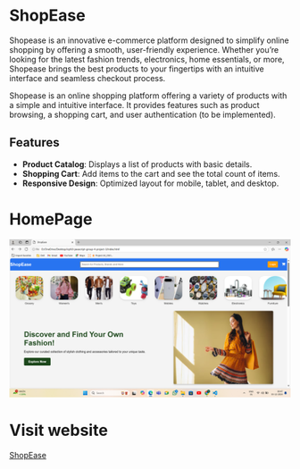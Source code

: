 # ShopEase




Shopease is an innovative e-commerce platform designed to simplify online shopping by offering a smooth, user-friendly experience. Whether you’re looking for the latest fashion trends, electronics, home essentials, or more, Shopease brings the best products to your fingertips with an intuitive interface and seamless checkout process.


Shopease is an online shopping platform offering a variety of products with a simple and intuitive interface. It provides features such as product browsing, a shopping cart, and user authentication (to be implemented).

## Features

- **Product Catalog**: Displays a list of products with basic details.
- **Shopping Cart**: Add items to the cart and see the total count of items.
- **Responsive Design**: Optimized layout for mobile, tablet, and desktop.

# HomePage
![ShopEase Homepage](./images/home-page/home.png)

# Visit website
[ShopEase](https://icp9-0-javascript-group-4-project-3.vercel.app/)
